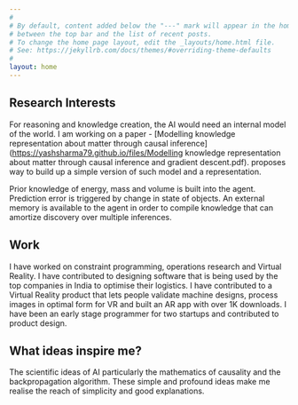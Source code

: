 ```yaml
---
#
# By default, content added below the "---" mark will appear in the home page.
# between the top bar and the list of recent posts.
# To change the home page layout, edit the _layouts/home.html file.
# See: https://jekyllrb.com/docs/themes/#overriding-theme-defaults
#
layout: home
---
```

## Research Interests
For reasoning and knowledge creation, the AI would need an internal model of the world. I am working on a paper - [Modelling knowledge representation about matter through causal inference](https://yashsharma79.github.io/files/Modelling knowledge representation about matter through causal inference and gradient descent.pdf). proposes way to build up a simple version of such model and a representation.

Prior knowledge of energy, mass and volume is built into the agent. Prediction error is triggered by change in state of objects. An external memory is available to the agent in order to compile knowledge that can amortize discovery over multiple inferences.
## Work
I have worked on constraint programming, operations research and Virtual Reality. I have contributed to designing software that is being used by the top companies in India to optimise their logistics. I have contributed to a Virtual Reality product that lets people validate machine designs, process images in optimal form for VR and built an AR app with over 1K downloads. I have been an early stage programmer for two startups and contributed to product design.

## What ideas inspire me?
The scientific ideas of AI particularly the mathematics of causality and the backpropagation algorithm. These simple and profound ideas make me realise the reach of simplicity and good explanations.